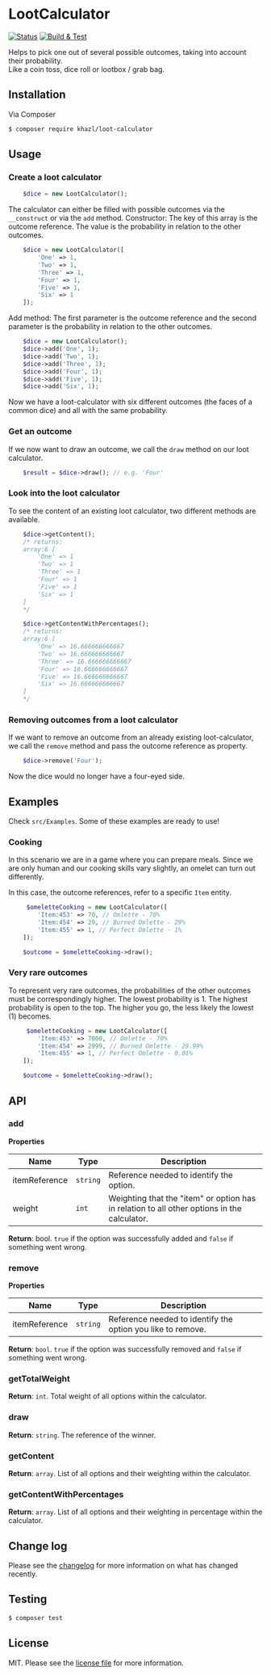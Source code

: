 # LootCalculator

[![Status](https://img.shields.io/badge/status-active-success.svg)](https://github.com/Khazl/Loot-Calculator) 
[![Build & Test](https://github.com/Khazl/Loot-Calculator/actions/workflows/php.yml/badge.svg)](https://github.com/Khazl/Loot-Calculator/actions/workflows/php.yml)

Helps to pick one out of several possible outcomes, taking into account their probability.  
Like a coin toss, dice roll or lootbox / grab bag.



## Installation

Via Composer

``` bash
$ composer require khazl/loot-calculator
```

## Usage

### Create a loot calculator
```php
    $dice = new LootCalculator();
```

The calculator can either be filled with possible outcomes via the `__construct` or via the `add` method.
Constructor:
The key of this array is the outcome reference. The value is the probability in relation to the other outcomes.

```php
    $dice = new LootCalculator([
        'One' => 1,
        'Two' => 1,
        'Three' => 1,
        'Four' => 1,
        'Five' => 1,
        'Six' => 1
    ]);
```

Add method:
The first parameter is the outcome reference and the second parameter is the probability in relation to the other outcomes.

```php
    $dice = new LootCalculator();
    $dice->add('One', 1);
    $dice->add('Two', 1);
    $dice->add('Three', 1);
    $dice->add('Four', 1);
    $dice->add('Five', 1);
    $dice->add('Six', 1);
```

Now we have a loot-calculator with six different outcomes (the faces of a common dice) and all with the same probability.

### Get an outcome

If we now want to draw an outcome, we call the `draw` method on our loot calculator.

```php
    $result = $dice->draw(); // e.g. 'Four'
```

### Look into the loot calculator

To see the content of an existing loot calculator, two different methods are available.

```php
    $dice->getContent();
    /* returns:
    array:6 [
        'One' => 1
        'Two' => 1
        'Three' => 1
        'Four' => 1
        'Five' => 1
        'Six' => 1
    ]
    */
```

```php
    $dice->getContentWithPercentages();
    /* returns:
    array:6 [
        'One' => 16.666666666667
        'Two' => 16.666666666667
        'Three' => 16.666666666667
        'Four' => 16.666666666667
        'Five' => 16.666666666667
        'Six' => 16.666666666667
    ]
    */
```

### Removing outcomes from a loot calculator

If we want to remove an outcome from an already existing loot-calculator, 
we call the `remove` method and pass the outcome reference as property.

```php
    $dice->remove('Four');
```

Now the dice would no longer have a four-eyed side.

## Examples
Check `src/Examples`. Some of these examples are ready to use!

### Cooking

In this scenario we are in a game where you can prepare meals. 
Since we are only human and our cooking skills vary slightly, an omelet can turn out differently.

In this case, the outcome references, refer to a specific `Item` entity.

```php
     $omeletteCooking = new LootCalculator([
        'Item:453' => 70, // Omlette - 70%
        'Item:454' => 29, // Burned Omlette - 29%
        'Item:455' => 1, // Perfect Omlette - 1%
    ]);

    $outcome = $omeletteCooking->draw();
```

### Very rare outcomes

To represent very rare outcomes, the probabilities of the other outcomes must be correspondingly higher.
The lowest probability is 1. 
The highest probability is open to the top. The higher you go, the less likely the lowest (1) becomes.

```php
     $omeletteCooking = new LootCalculator([
        'Item:453' => 7000, // Omlette - 70%
        'Item:454' => 2999, // Burned Omlette - 29.99%
        'Item:455' => 1, // Perfect Omlette - 0.01%
    ]);

    $outcome = $omeletteCooking->draw();
```

## API

### add

**Properties**  

| Name | Type | Description |
|---|---|---|
| itemReference | `string` | Reference needed to identify the option. |
| weight | `int` | Weighting that the "item" or option has in relation to all other options in the calculator. |

**Return**: bool. `true` if the option was successfully added and `false` if something went wrong.

### remove

**Properties**  

| Name          | Type     | Description                                                 |
| ------------- | -------- | ----------------------------------------------------------- |
| itemReference | `string` | Reference needed to identify the option you like to remove. |

**Return**: `bool`. `true` if the option was successfully removed and `false` if something went wrong.

### getTotalWeight

**Return**: `int`. Total weight of all options within the calculator.

### draw

**Return**: `string`. The reference of the winner.

### getContent

**Return**: `array`. List of all options and their weighting within the calculator.

### getContentWithPercentages

**Return**: `array`. List of all options and their weighting in percentage within the calculator.

## Change log

Please see the [changelog](changelog.md) for more information on what has changed recently.

## Testing

``` bash
$ composer test
```

## License

MIT. Please see the [license file](license.md) for more information.
